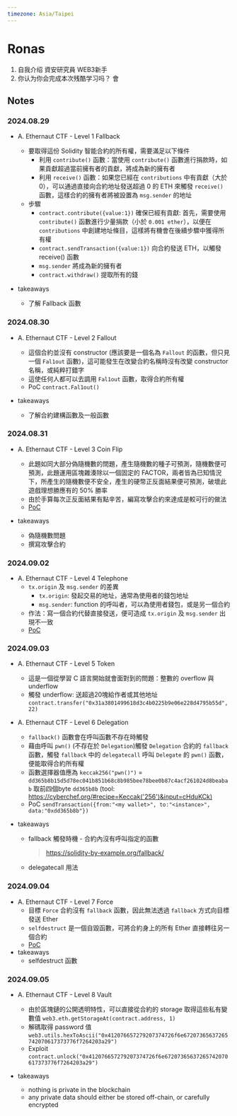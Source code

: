 ```yaml
---
timezone: Asia/Taipei
---
```


# Ronas

1. 自我介绍
資安研究員 WEB3新手
2. 你认为你会完成本次残酷学习吗？
會

## Notes

<!-- Content_START -->

### 2024.08.29

- A. Ethernaut CTF - Level 1 Fallback
    - 要取得這份 Solidity 智能合約的所有權，需要滿足以下條件
        - 利用 `contribute()` 函數：當使用 `contribute()` 函數進行捐款時，如果貢獻超過當前擁有者的貢獻，將成為新的擁有者
        - 利用 `receive()` 函數：如果您已經在 `contributions` 中有貢獻（大於0），可以通過直接向合約地址發送超過 0 的 ETH 來觸發 `receive()` 函數，這樣合約的擁有者將被設置為 `msg.sender` 的地址
    - 步驟
        - `contract.contribute({value:1})` 確保已經有貢獻: 首先，需要使用 `contribute()` 函數進行少量捐款（小於 `0.001 ether`），以便在 `contributions` 中創建地址條目，這樣將有機會在後續步驟中獲得所有權
        - `contract.sendTransaction({value:1})` 向合約發送 ETH，以觸發 receive() 函數
        - `msg.sender` 將成為新的擁有者
        - `contract.withdraw()` 提取所有的錢

- takeaways
    - 了解 Fallback 函數

### 2024.08.30

- A. Ethernaut CTF - Level 2 Fallout
    - 這個合約並沒有 constructor (應該要是一個名為 `Fallout` 的函數，但只見一個 `Fal1out` 函數)，這可能發生在改變合約名稱時沒有改變 constructor 名稱，或純粹打錯字
    - 這使任何人都可以去調用 `Fal1out` 函數，取得合約所有權
    - PoC `contract.Fal1out()`

- takeaways
    - 了解合約建構函數及一般函數

### 2024.08.31

- A. Ethernaut CTF - Level 3 Coin Flip
    - 此題如同大部分偽隨機數的問題，產生隨機數的種子可預測，隨機數便可預測，此題運用區塊雜湊除以一個固定的 FACTOR，兩者皆為已知情況下，所產生的隨機數便不安全，產生的硬幣正反面結果便可預測，破壞此遊戲理想勝應有的 50% 勝率
    - 由於手算每次正反面結果有點辛苦，編寫攻擊合約來達成是較可行的做法
    - [PoC](./Writeup/Ronas/Ethernaut%20CTF/level3_coinflip.sol)

- takeaways
    - 偽隨機數問題
    - 撰寫攻擊合約

### 2024.09.02

- A. Ethernaut CTF - Level 4 Telephone
    - `tx.origin` 及 `msg.sender` 的差異
        - `tx.origin`: 發起交易的地址，通常為使用者的錢包地址
        - `msg.sender`: function 的呼叫者，可以為使用者錢包，或是另一個合約
    - 作法：寫一個合約代替直接發送，便可造成 `tx.origin` 及 `msg.sender` 出現不一致
    - [PoC](./Writeup/Ronas/Ethernaut%20CTF/level4_telephone.sol)

### 2024.09.03

- A. Ethernaut CTF - Level 5 Token
    - 這是一個從學習 C 語言開始就會面對到的問題：整數的 overflow 與 underflow
    - 觸發 underflow: 送超過20塊給作者或其他地址 `contract.transfer("0x31a3801499618d3c4b0225b9e06e228d4795b55d", 22)`

- A. Ethernaut CTF - Level 6 Delegation
    - `fallback()` 函數會在呼叫函數不存在時觸發
    - 藉由呼叫 `pwn()` (不存在於 `Delegation`)觸發 `Delegation` 合約的 `fallback` 函數，觸發 `fallback` 中的 `delegatecall` 呼叫 `Delegate` 的 `pwn()` 函數，便能取得合約所有權
    - 函數選擇器值應為 `keccak256("pwn()")` = `dd365b8b15d5d78ec041b851b68c8b985bee78bee0b87c4acf261024d8beabab` 取前四個byte `dd365b8b` (tool: https://cyberchef.org/#recipe=Keccak('256')&input=cHduKCk)
    - PoC `sendTransaction({from:"<my wallet>", to:"<instance>", data:"0xdd365b8b"})`

- takeaways
    - fallback 觸發時機 - 合約內沒有呼叫指定的函數
        > https://solidity-by-example.org/fallback/
    - delegatecall 用法

### 2024.09.04

- A. Ethernaut CTF - Level 7 Force
    - 目標 `Force` 合約沒有 `fallback` 函數，因此無法透過 `fallback` 方式向目標發送 Ether
    - `selfdestruct` 是一個自毀函數，可將合約身上的所有 Ether 直接轉往另一個合約
    - [PoC](/Writeup/Ronas/Ethernaut%20CTF/level7_force.sol)
- takeaways
    - selfdestruct 函數

### 2024.09.05

- A. Ethernaut CTF - Level 8 Vault
    - 由於區塊鏈的公開透明特性，可以直接從合約的 storage 取得這些私有變數值 `web3.eth.getStorageAt(contract.address, 1)`
    - 解碼取得 password 值 `web3.utils.hexToAscii("0x412076657279207374726f6e67207365637265742070617373776f7264203a29")`
    - Exploit `contract.unlock("0x412076657279207374726f6e67207365637265742070617373776f7264203a29")`

- takeaways
    - nothing is private in the blockchain
    - any private data should either be stored off-chain, or carefully encrypted

<!-- Content_END -->
